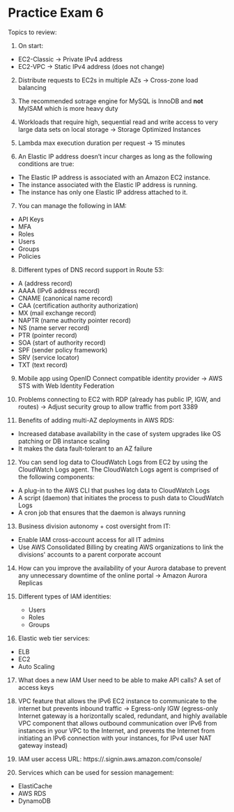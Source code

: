 # Practice Exam 6

Topics to review:

1. On start:
  * EC2-Classic -> Private IPv4 address
  * EC2-VPC -> Static IPv4 address (does not change)

2. Distribute requests to EC2s in multiple AZs -> Cross-zone load balancing

3. The recommended sotrage engine for MySQL is InnoDB and **not** MyISAM which is more heavy duty

4. Workloads that require high, sequential read and write access to very large data sets on local storage -> Storage Optimized Instances

5. Lambda max execution duration per request -> 15 minutes

6. An Elastic IP address doesn’t incur charges as long as the following conditions are true:
  * The Elastic IP address is associated with an Amazon EC2 instance.
  * The instance associated with the Elastic IP address is running.
  * The instance has only one Elastic IP address attached to it.

7. You can manage the following in IAM:
  * API Keys
  * MFA
  * Roles
  * Users
  * Groups
  * Policies

8. Different types of DNS record support in Route 53:
  * A (address record)
  * AAAA (IPv6 address record)
  * CNAME (canonical name record)
  * CAA (certification authority authorization)
  * MX (mail exchange record)
  * NAPTR (name authority pointer record)
  * NS (name server record)
  * PTR (pointer record)
  * SOA (start of authority record)
  * SPF (sender policy framework)
  * SRV (service locator)
  * TXT (text record)

9. Mobile app using OpenID Connect compatible identity provider -> AWS STS with Web Identity Federation

10. Problems connecting to EC2 with RDP (already has public IP, IGW, and routes) -> Adjust security group to allow traffic from port 3389

11. Benefits of adding multi-AZ deployments in AWS RDS:
  * Increased database availability in the case of system upgrades like OS patching or DB instance scaling
  * It makes the data fault-tolerant to an AZ failure

12. You can send log data to CloudWatch Logs from EC2 by using the CloudWatch Logs agent. The CloudWatch Logs agent is comprised of the following components:
  * A plug-in to the AWS CLI that pushes log data to CloudWatch Logs
  * A script (daemon) that initiates the process to push data to CloudWatch Logs
  * A cron job that ensures that the daemon is always running

13. Business division autonomy + cost oversight from IT:
  * Enable IAM cross-account access for all IT admins
  * Use AWS Consolidated Billing by creating AWS organizations to link the divisions' accounts to a parent corporate account

14. How can you improve the availability of your Aurora database to prevent any unnecessary downtime of the online portal -> Amazon Aurora Replicas

15. Different types of IAM identities:
    * Users
    * Roles
    * Groups

16. Elastic web tier services:
  * ELB
  * EC2
  * Auto Scaling

17. What does a new IAM User need to be able to make API calls? A set of access keys

18. VPC feature that allows the IPv6 EC2 instance to communicate to the internet but prevents inbound traffic -> Egress-only IGW (egress-only Internet gateway is a horizontally scaled, redundant, and highly available VPC component that allows outbound communication over IPv6 from instances in your VPC to the Internet, and prevents the Internet from initiating an IPv6 connection with your instances, for IPv4 user NAT gateway instead)

19. IAM user access URL: https://<Account Id>.signin.aws.amazon.com/console/

20. Services which can be used for session management:
  * ElastiCache
  * AWS RDS
  * DynamoDB

